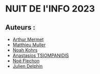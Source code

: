 # NUIT DE l'INFO 2023
## Auteurs :
- [Arthur Mermet](mermet.arthur@gmail.com)
- [Matthieu Muller](matthieu.muller8@)
- [Noah Kohrs]()
- [Anastasios TSIOMPANIDIS]()
- [Noé Flechon]()
- [Julien Delphin]()